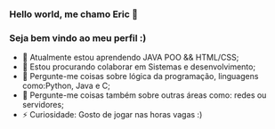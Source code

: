 ### Hello world, me chamo Eric 👋 
### Seja bem vindo ao meu perfil :)


- 🌱 Atualmente estou aprendendo JAVA POO && HTML/CSS;
- 👯 Estou procurando colaborar em Sistemas e desenvolvimento;
- 💬 Pergunte-me coisas sobre lógica da programação, linguagens como:Python, Java e C;
- 💬 Pergunte-me coisas também sobre outras áreas como: redes ou servidores;
- ⚡ Curiosidade: Gosto de jogar nas horas vagas :)

